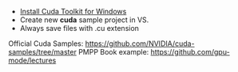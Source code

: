 - [Install Cuda Toolkit for Windows](https://developer.nvidia.com/cuda-downloads)
- Create new **cuda** sample project in VS.
- Always save files with .cu extension

Official Cuda Samples: https://github.com/NVIDIA/cuda-samples/tree/master
PMPP Book example: https://github.com/gpu-mode/lectures
